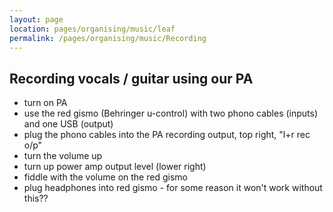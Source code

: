 ```yaml
---
layout: page
location: pages/organising/music/leaf
permalink: /pages/organising/music/Recording
---
```


## Recording vocals / guitar using our PA

- turn on PA
- use the red gismo (Behringer u-control) with two phono cables (inputs) and one USB (output)
- plug the phono cables into the PA recording output, top right, "l+r rec o/p"
- turn the volume up
- turn up power amp output level (lower right)
- fiddle with the volume on the red gismo
- plug headphones into red gismo - for some reason it won't work without this??